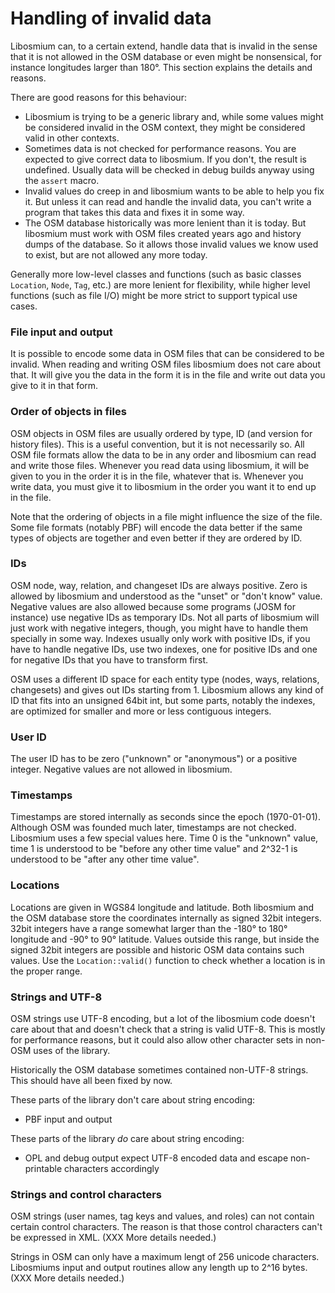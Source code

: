 
# Handling of invalid data

Libosmium can, to a certain extend, handle data that is invalid in the sense
that it is not allowed in the OSM database or even might be nonsensical, for
instance longitudes larger than 180°. This section explains the details and
reasons.

There are good reasons for this behaviour:

* Libosmium is trying to be a generic library and, while some values might be
  considered invalid in the OSM context, they might be considered valid in
  other contexts.
* Sometimes data is not checked for performance reasons. You are expected to
  give correct data to libosmium. If you don't, the result is undefined.
  Usually data will be checked in debug builds anyway using the `assert` macro.
* Invalid values do creep in and libosmium wants to be able to help you fix it.
  But unless it can read and handle the invalid data, you can't write a program
  that takes this data and fixes it in some way.
* The OSM database historically was more lenient than it is today. But
  libosmium must work with OSM files created years ago and history dumps of
  the database. So it allows those invalid values we know used to exist, but
  are not allowed any more today.

Generally more low-level classes and functions (such as basic classes
`Location`, `Node`, `Tag`, etc.) are more lenient for flexibility, while higher
level functions (such as file I/O) might be more strict to support typical use
cases.

### File input and output

It is possible to encode some data in OSM files that can be considered to be
invalid. When reading and writing OSM files libosmium does not care about that.
It will give you the data in the form it is in the file and write out data you
give to it in that form.

### Order of objects in files

OSM objects in OSM files are usually ordered by type, ID (and version for
history files). This is a useful convention, but it is not necessarily so.
All OSM file formats allow the data to be in any order and libosmium can read
and write those files. Whenever you read data using libosmium, it will be
given to you in the order it is in the file, whatever that is. Whenever you
write data, you must give it to libosmium in the order you want it to end up
in the file.

Note that the ordering of objects in a file might influence the size of the
file. Some file formats (notably PBF) will encode the data better if the same
types of objects are together and even better if they are ordered by ID.

### IDs

OSM node, way, relation, and changeset IDs are always positive. Zero is allowed
by libosmium and understood as the "unset" or "don't know" value. Negative
values are also allowed because some programs (JOSM for instance) use negative
IDs as temporary IDs. Not all parts of libosmium will just work with negative
integers, though, you might have to handle them specially in some way. Indexes
usually only work with positive IDs, if you have to handle negative IDs,
use two indexes, one for positive IDs and one for negative IDs that you have
to transform first.

OSM uses a different ID space for each entity type (nodes, ways, relations,
changesets) and gives out IDs starting from 1. Libosmium allows any kind of
ID that fits into an unsigned 64bit int, but some parts, notably the indexes,
are optimized for smaller and more or less contiguous integers.

### User ID

The user ID has to be zero ("unknown" or "anonymous") or a positive integer.
Negative values are not allowed in libosmium.

### Timestamps

Timestamps are stored internally as seconds since the epoch (1970-01-01).
Although OSM was founded much later, timestamps are not checked. Libosmium
uses a few special values here. Time 0 is the "unknown" value, time 1 is
understood to be "before any other time value" and 2^32-1 is understood to be
"after any other time value".

### Locations

Locations are given in WGS84 longitude and latitude. Both libosmium and
the OSM database store the coordinates internally as signed 32bit integers.
32bit integers have a range somewhat larger than the -180° to 180° longitude
and -90° to 90° latitude. Values outside this range, but inside the signed
32bit integers are possible and historic OSM data contains such values. Use
the `Location::valid()` function to check whether a location is in the proper
range.

### Strings and UTF-8

OSM strings use UTF-8 encoding, but a lot of the libosmium code doesn't care
about that and doesn't check that a string is valid UTF-8. This is mostly for
performance reasons, but it could also allow other character sets in non-OSM
uses of the library.

Historically the OSM database sometimes contained non-UTF-8 strings. This
should have all been fixed by now.

These parts of the library don't care about string encoding:

* PBF input and output

These parts of the library *do* care about string encoding:

* OPL and debug output expect UTF-8 encoded data and escape non-printable
  characters accordingly

### Strings and control characters

OSM strings (user names, tag keys and values, and roles) can not contain
certain control characters. The reason is that those control characters can't
be expressed in XML. (XXX More details needed.)

Strings in OSM can only have a maximum lengt of 256 unicode characters.
Libosmiums input and output routines allow any length up to 2^16 bytes.
(XXX More details needed.)

